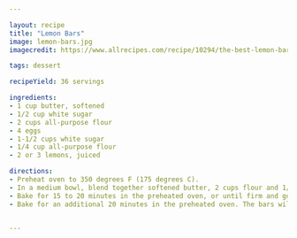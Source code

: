 ```yaml
---

layout: recipe
title: "Lemon Bars"
image: lemon-bars.jpg
imagecredit: https://www.allrecipes.com/recipe/10294/the-best-lemon-bars/

tags: dessert

recipeYield: 36 servings

ingredients:
- 1 cup butter, softened
- 1/2 cup white sugar
- 2 cups all-purpose flour
- 4 eggs
- 1-1/2 cups white sugar
- 1/4 cup all-purpose flour
- 2 or 3 lemons, juiced 

directions:
- Preheat oven to 350 degrees F (175 degrees C).
- In a medium bowl, blend together softened butter, 2 cups flour and 1/2 cup sugar. Press into the bottom of an ungreased 9x13 inch pan.
- Bake for 15 to 20 minutes in the preheated oven, or until firm and golden. In another bowl, whisk together the remaining 1 1/2 cups sugar and 1/4 cup flour. Whisk in the eggs and lemon juice. Pour over the baked crust.
- Bake for an additional 20 minutes in the preheated oven. The bars will firm up as they cool. For a festive tray, make another pan using limes instead of lemons and adding a drop of green food coloring to give a very pale green. After both pans have cooled, cut into uniform 2 inch squares and arrange in a checker board fashion.


---
```


